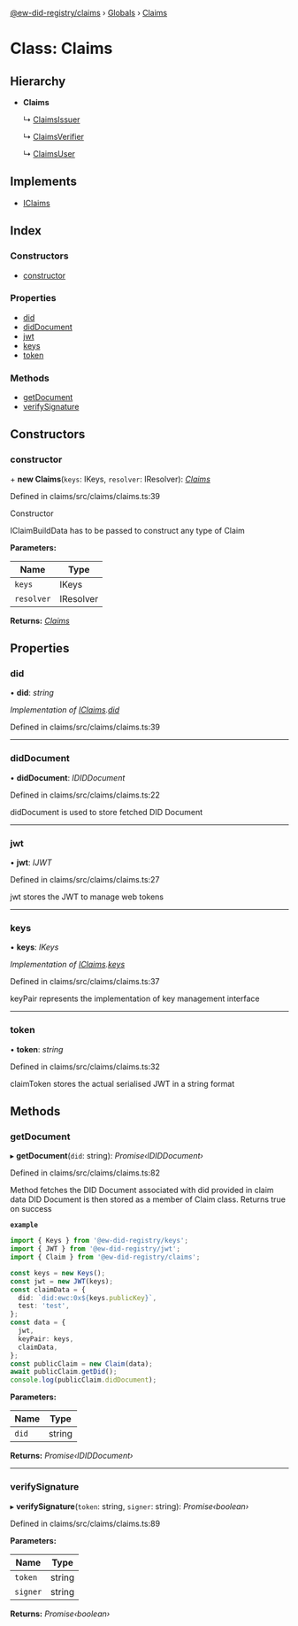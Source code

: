 [@ew-did-registry/claims](../README.md) › [Globals](../globals.md) › [Claims](claims.md)

# Class: Claims

## Hierarchy

* **Claims**

  ↳ [ClaimsIssuer](claimsissuer.md)

  ↳ [ClaimsVerifier](claimsverifier.md)

  ↳ [ClaimsUser](claimsuser.md)

## Implements

* [IClaims](../interfaces/iclaims.md)

## Index

### Constructors

* [constructor](claims.md#constructor)

### Properties

* [did](claims.md#did)
* [didDocument](claims.md#diddocument)
* [jwt](claims.md#jwt)
* [keys](claims.md#keys)
* [token](claims.md#token)

### Methods

* [getDocument](claims.md#getdocument)
* [verifySignature](claims.md#verifysignature)

## Constructors

###  constructor

\+ **new Claims**(`keys`: IKeys, `resolver`: IResolver): *[Claims](claims.md)*

Defined in claims/src/claims/claims.ts:39

Constructor

IClaimBuildData has to be passed to construct any type of Claim

**Parameters:**

Name | Type |
------ | ------ |
`keys` | IKeys |
`resolver` | IResolver |

**Returns:** *[Claims](claims.md)*

## Properties

###  did

• **did**: *string*

*Implementation of [IClaims](../interfaces/iclaims.md).[did](../interfaces/iclaims.md#did)*

Defined in claims/src/claims/claims.ts:39

___

###  didDocument

• **didDocument**: *IDIDDocument*

Defined in claims/src/claims/claims.ts:22

didDocument is used to store fetched DID Document

___

###  jwt

• **jwt**: *IJWT*

Defined in claims/src/claims/claims.ts:27

jwt stores the JWT to manage web tokens

___

###  keys

• **keys**: *IKeys*

*Implementation of [IClaims](../interfaces/iclaims.md).[keys](../interfaces/iclaims.md#keys)*

Defined in claims/src/claims/claims.ts:37

keyPair represents the implementation of key management interface

___

###  token

• **token**: *string*

Defined in claims/src/claims/claims.ts:32

claimToken stores the actual serialised JWT in a string format

## Methods

###  getDocument

▸ **getDocument**(`did`: string): *Promise‹IDIDDocument›*

Defined in claims/src/claims/claims.ts:82

Method fetches the DID Document associated with did provided in claim data
DID Document is then stored as a member of Claim class. Returns true on success

**`example`** 
```typescript
import { Keys } from '@ew-did-registry/keys';
import { JWT } from '@ew-did-registry/jwt';
import { Claim } from '@ew-did-registry/claims';

const keys = new Keys();
const jwt = new JWT(keys);
const claimData = {
  did: `did:ewc:0x${keys.publicKey}`,
  test: 'test',
};
const data = {
  jwt,
  keyPair: keys,
  claimData,
};
const publicClaim = new Claim(data);
await publicClaim.getDid();
console.log(publicClaim.didDocument);
```

**Parameters:**

Name | Type |
------ | ------ |
`did` | string |

**Returns:** *Promise‹IDIDDocument›*

___

###  verifySignature

▸ **verifySignature**(`token`: string, `signer`: string): *Promise‹boolean›*

Defined in claims/src/claims/claims.ts:89

**Parameters:**

Name | Type |
------ | ------ |
`token` | string |
`signer` | string |

**Returns:** *Promise‹boolean›*

